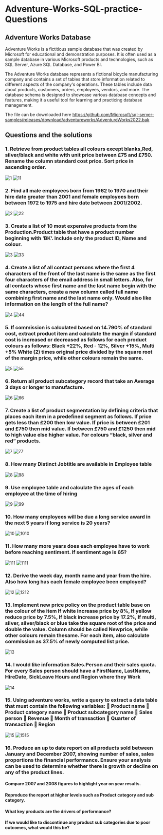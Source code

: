 # Adventure-Works-SQL-practice-Questions
## Adventure Works Database
Adventure Works is a fictitious sample database that was created by Microsoft for educational and demonstration purposes. It is often used as a sample database in various Microsoft products and technologies, such as SQL Server, Azure SQL Database, and Power BI.

The Adventure Works database represents a fictional bicycle manufacturing company and contains a set of tables that store information related to different aspects of the company's operations. These tables include data about products, customers, orders, employees, vendors, and more. The database schema is designed to showcase various database concepts and features, making it a useful tool for learning and practicing database management.

The file can be downloaded here https://github.com/Microsoft/sql-server-samples/releases/download/adventureworks/AdventureWorks2022.bak

## Questions and the solutions
### 1. Retrieve from product tables all colours except blanks,Red, silver/black and white with unit price between £75 and £750. Rename the column standard cost price. Sort price in ascending order.
![1](https://github.com/DapoAdeola/Adventure-Works-SQL-practice-Questions/assets/130672823/ee83147f-ba5b-4978-b8f0-d80df48112b4)
![11](https://github.com/DapoAdeola/Adventure-Works-SQL-practice-Questions/assets/130672823/652fb8b6-ed26-4e50-aef8-9e465b93f32f)

### 2. Find all male employees born from 1962 to 1970 and their hire date greater than 2001 and female employees born between 1972 to 1975 and hire date between 2001/2002.
![2](https://github.com/DapoAdeola/Adventure-Works-SQL-practice-Questions/assets/130672823/ae717019-f456-483b-99fc-7329045f6ab7)
![22](https://github.com/DapoAdeola/Adventure-Works-SQL-practice-Questions/assets/130672823/fa369074-e187-456d-a035-7d7714359ac6)

### 3. Create a list of 10 most expensive products from the Production.Product table that have a product number beginning with ‘BK’. Include only the product ID, Name and colour.
![3](https://github.com/DapoAdeola/Adventure-Works-SQL-practice-Questions/assets/130672823/cbb16378-8fa1-47b3-b98b-1befbb9b8696)
![33](https://github.com/DapoAdeola/Adventure-Works-SQL-practice-Questions/assets/130672823/00d990a5-b19a-4dc7-8844-ecaf02bbbe7e)

### 4. Create a list of all contact persons where the first 4 characters of the front of the last name is the same as the first four characters of the email address in small letters. Also, for all contacts whose first name and the last name begin with the same characters, create a new column called full name combining first name and the last name only. Would also like information on the length of the full name?
![4](https://github.com/DapoAdeola/Adventure-Works-SQL-practice-Questions/assets/130672823/3972cdad-63bb-402d-b05e-e38b89920198)
![44](https://github.com/DapoAdeola/Adventure-Works-SQL-practice-Questions/assets/130672823/edcf470c-c458-402a-9345-43245c56ada6)

### 5. If commission is calculated based on 14.790% of standard cost, extract product item and calculate the margin if standard cost is increased or decreased as follows for each product colours as follows: Black +22%, Red - 12%, Silver +15%, Multi +5% White (2) times original price divided by the square root of the margin price, while other colours remain the same.
![5](https://github.com/DapoAdeola/Adventure-Works-SQL-practice-Questions/assets/130672823/91899d2c-8286-43c8-97e0-5a201bbb76b7)
![55](https://github.com/DapoAdeola/Adventure-Works-SQL-practice-Questions/assets/130672823/bb3e5959-eb39-413b-a4a7-717898373d74)

### 6. Return all product subcategory record that take an Average 3 days or longer to manufacture.
![6](https://github.com/DapoAdeola/Adventure-Works-SQL-practice-Questions/assets/130672823/c632f8da-d3b9-4a12-b25a-c074069c73bb)
![66](https://github.com/DapoAdeola/Adventure-Works-SQL-practice-Questions/assets/130672823/45d214a2-c90d-4701-a168-d2b56761cb15)

### 7. Create a list of product segmentation by defining criteria that places each item in a predefined segment as follows. If price gets less than £200 then low value. If price is between £201 and £750 then mid value. If between £750 and £1250 then mid to high value else higher value. For colours “black, silver and red” products.
![7](https://github.com/DapoAdeola/Adventure-Works-SQL-practice-Questions/assets/130672823/031602c9-3a55-456b-a97d-f1dcd72854ad)
![77](https://github.com/DapoAdeola/Adventure-Works-SQL-practice-Questions/assets/130672823/dc8454c8-e609-48de-9d38-ef21b5fa3083)

### 8. How many Distinct Jobtitle are available in Employee table
![8](https://github.com/DapoAdeola/Adventure-Works-SQL-practice-Questions/assets/130672823/900bd84a-2ce6-47d8-bc20-a3bf8c3e1c3f)
![88](https://github.com/DapoAdeola/Adventure-Works-SQL-practice-Questions/assets/130672823/ac052c02-3982-4cac-82d6-165f51fe3033)

### 9. Use employee table and calculate the ages of each employee at the time of hiring
![9](https://github.com/DapoAdeola/Adventure-Works-SQL-practice-Questions/assets/130672823/a14ee6c3-8a7d-47eb-997c-d7477b9912d7)
![99](https://github.com/DapoAdeola/Adventure-Works-SQL-practice-Questions/assets/130672823/de2ca517-9b7c-4d8e-854c-c86790cf1d56)

### 10. How many employees will be due a long service award in the next 5 years if long service is 20 years?
![10](https://github.com/DapoAdeola/Adventure-Works-SQL-practice-Questions/assets/130672823/7cd910dc-e7b0-4cf1-a6a8-943f37232e97)
![1010](https://github.com/DapoAdeola/Adventure-Works-SQL-practice-Questions/assets/130672823/00620891-841c-4105-9102-7b5362e7f338)

### 11. How many more years does each employee have to work before reaching sentiment. If sentiment age is 65? 
![111](https://github.com/DapoAdeola/Adventure-Works-SQL-practice-Questions/assets/130672823/500a5722-84d2-4a69-98bf-2f48c7c81a69)
![1111](https://github.com/DapoAdeola/Adventure-Works-SQL-practice-Questions/assets/130672823/b31ac154-023d-462e-b66d-11d2d5f3db5e)

### 12. Derive the week day, month name and year from the hire. Also how long has each female employee been employed?
![12](https://github.com/DapoAdeola/Adventure-Works-SQL-practice-Questions/assets/130672823/c89afef4-a151-43cd-a288-3ec970aa8b76)
![1212](https://github.com/DapoAdeola/Adventure-Works-SQL-practice-Questions/assets/130672823/a5bbab1d-d125-4ac8-b1d1-9304c5dc4899)

### 13. Implement new price policy on the product table base on the colour of the item If white increase price by 8%, If yellow reduce price by 7.5%, If black increase price by 17.2%, If multi, silver, silver/black or blue take the square root of the price and double the value. Column should be called Newprice, while other colours remain thesame. For each item, also calculate commission as 37.5% of newly computed list price.
![13](https://github.com/DapoAdeola/Adventure-Works-SQL-practice-Questions/assets/130672823/2ed982d0-2a7c-4349-a549-339c5123b195)

### 14. I would like information Sales.Person and their sales quota. For every Sales person should have a FirstName, LastName, HireDate, SickLeave Hours and Region where they Work
![14](https://github.com/DapoAdeola/Adventure-Works-SQL-practice-Questions/assets/130672823/d8a6f0e0-afb8-4545-99cc-eac8a8136f5e)

### 15. Using adventure works, write a query to extract a data table that must contain the following variables:  Product name  Product category name  Product subcategory name  Sales person  Revenue  Month of transaction  Quarter of transaction  Region
![15](https://github.com/DapoAdeola/Adventure-Works-SQL-practice-Questions/assets/130672823/6da98001-922f-48e8-9b99-c053ffff9a28)
![1515](https://github.com/DapoAdeola/Adventure-Works-SQL-practice-Questions/assets/130672823/1b16b696-4353-4384-8a56-943829d644d5)

### 16. Produce an up to date report on all products sold between January and December 2007, showing number of sales, sales proportions the financial performance. Ensure your analysis can be used to determine whether there is growth or decline on any of the product lines.
#### Compare 2007 and 2008 figures to highlight year on year results.
#### Reproduce the report at higher levels such as Product category and sub category.
#### What key products are the drivers of performance?
#### If we would like to discontinue any product sub categories due to poor outcomes, what would this be? 


